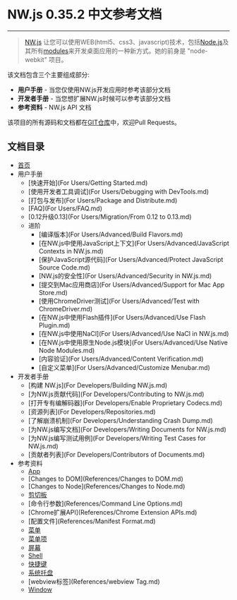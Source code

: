 # NW.js 0.35.2 中文参考文档
---

> [NW.js](http://nwjs.io) 让您可以使用WEB(html5、css3、javascript)技术，包括[Node.js](https://nodejs.org/)及其所有[modules](https://www.npmjs.org/)来开发桌面应用的一种新方式。她的前身是 "node-webkit" 项目。

该文档包含三个主要组成部分:

* **用户手册** - 当您仅使用NW.js开发应用时参考该部分文档
* **开发者手册** - 当您想扩展NW.js时候可以参考该部分文档
* **参考资料** - NW.js API 文档

该项目的所有源码和文档都在[GIT仓库](https://github.com/nwjs/nw.js/tree/nw35/docs)中，欢迎Pull Requests。

## 文档目录

* [首页](index.md)
* 用户手册
    - [快速开始](For Users/Getting Started.md)
    - [使用开发者工具调试](For Users/Debugging with DevTools.md)
    - [打包与发布](For Users/Package and Distribute.md)
    - [FAQ](For Users/FAQ.md)
    - [0.12升级0.13](For Users/Migration/From 0.12 to 0.13.md)
    - 进阶
        + [编译版本](For Users/Advanced/Build Flavors.md)
        + [在NW.js中使用JavaScript上下文](For Users/Advanced/JavaScript Contexts in NW.js.md)
        + [保护JavaScript源代码](For Users/Advanced/Protect JavaScript Source Code.md)
        + [NW.js的安全性](For Users/Advanced/Security in NW.js.md)
        + [提交到Mac应用商店](For Users/Advanced/Support for Mac App Store.md)
        + [使用ChromeDriver测试](For Users/Advanced/Test with ChromeDriver.md)
        + [在NW.js中使用Flash插件](For Users/Advanced/Use Flash Plugin.md)
        + [在NW.js中使用NaCl](For Users/Advanced/Use NaCl in NW.js.md)
        + [在NW.js中使用原生Node.js模块](For Users/Advanced/Use Native Node Modules.md)
        + [内容验证](For Users/Advanced/Content Verification.md)
        + [自定义菜单](For Users/Advanced/Customize Menubar.md)
* 开发者手册
    - [构建 NW.js](For Developers/Building NW.js.md)
    - [为NW.js贡献代码](For Developers/Contributing to NW.js.md)
    - [打开专有编解码器](For Developers/Enable Proprietary Codecs.md)
    - [资源列表](For Developers/Repositories.md)
    - [了解崩溃机制](For Developers/Understanding Crash Dump.md)
    - [为NW.js编写文档](For Developers/Writing Documents for NW.js.md)
    - [为NW.js编写测试用例](For Developers/Writing Test Cases for NW.js.md)
    - [贡献者列表](For Developers/Contributors of Documents.md)
* 参考资料
    - [App](References/App.md)
    - [Changes to DOM](References/Changes to DOM.md)
    - [Changes to Node](References/Changes to Node.md)
    - [剪切板](References/Clipboard.md)
    - [命令行参数](References/Command Line Options.md)
    - [Chrome扩展API](References/Chrome Extension APIs.md)
    - [配置文件](References/Manifest Format.md)
    - [菜单](References/Menu.md)
    - [菜单项](References/MenuItem.md)
    - [屏幕](References/Screen.md)
    - [Shell](References/Shell.md)
    - [快捷键](References/Shortcut.md)
    - [系统托盘](References/Tray.md)
    - [webview标签](References/webview Tag.md)
    - [Window](References/Window.md)
